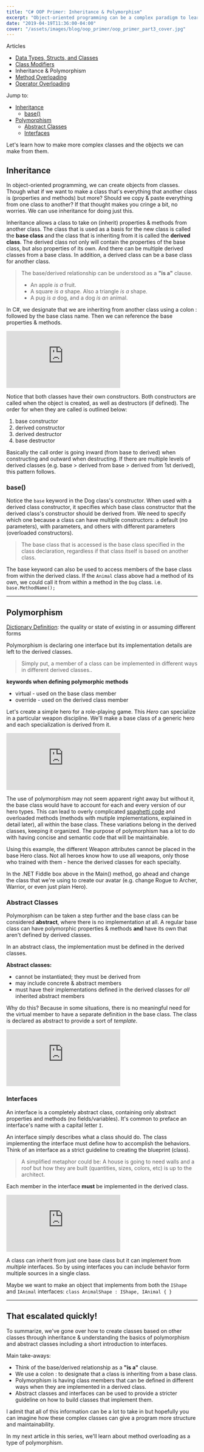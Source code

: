 ```yaml
---
title: "C# OOP Primer: Inheritance & Polymorphism"
excerpt: "Object-oriented programming can be a complex paradigm to learn for a beginner. I will try to explain how some of it works. In this article, we'll cover class inheritance and polymorphism."
date: "2019-04-19T11:36:00-04:00"
cover: "/assets/images/blog/oop_primer/oop_primer_part3_cover.jpg"
---
```


<div class="article_nav">

Articles

- [Data Types, Structs, and Classes](/blog/c-oop-primer-data-types-structs-and-classes)
- [Class Modifiers](/blog/c-oop-primer-class-modifiers)
- Inheritance & Polymorphism
- [Method Overloading](/blog/c-oop-primer-method-overloading)
- [Operator Overloading](/blog/c-oop-primer-operator-overloading)

Jump to:

- [Inheritance](#inheritance)
  - [base()](#base)
- [Polymorphism](#polymorphism)
  - [Abstract Classes](#abstract-classes)
  - [Interfaces](#interfaces)

</div>

Let's learn how to make more complex classes and the objects we can make from them.

## Inheritance

In object-oriented programming, we can create objects from classes. Though what if we want to make a class that's everything that another class is (properties and methods) but more? Should we copy & paste everything from one class to another? If that thought makes you cringe a bit, no worries. We can use inheritance for doing just this.

Inheritance allows a class to take on (inherit) properties & methods from another class. The class that is used as a basis for the new class is called the **base class** and the class that is inheriting from it is called the **derived class**. The derived class not only will contain the properties of the base class, but also properties of its own. And there can be multiple derived classes from a base class. In addition, a derived class can be a base class for another class.

> The base/derived relationship can be understood as a **"is a"** clause.
>
> - An apple _is a_ fruit.
> - A square _is a_ shape. Also a triangle _is a_ shape.
> - A pug _is a_ dog, and a dog _is an_ animal.

In C#, we designate that we are inheriting from another class using a colon : followed by the base class name. Then we can reference the base properties & methods.

<div class="fiddle_container">
<iframe src="https://dotnetfiddle.net/Widget/68tjy7" frameborder="0"></iframe>
</div>

Notice that both classes have their own constructors. Both constructors are called when the object is created, as well as destructors (if defined). The order for when they are called is outlined below:

1. base constructor
2. derived constructor
3. derived destructor
4. base destructor

Basically the call order is going inward (from base to derived) when constructing and outward when destructing. If there are multiple levels of derived classes (e.g. base > derived from base > derived from 1st derived), this pattern follows.

### base()

Notice the `base` keyword in the Dog class's constructor. When used with a derived class constructor, it specifies which base class constructor that the derived class's constructor should be derived from. We need to specify which one because a class can have multiple constructors: a default (no parameters), with parameters, and others with different parameters (overloaded constructors).

> The base class that is accessed is the base class specified in the class declaration, regardless if that class itself is based on another class.

The base keyword can also be used to access members of the base class from within the derived class. If the `Animal` class above had a method of its own, we could call it from within a method in the `Dog` class. i.e. `base.MethodName();`

---

## Polymorphism

[Dictionary Definition](https://www.merriam-webster.com/dictionary/polymorphism): the quality or state of existing in or assuming different forms

Polymorphism is declaring one interface but its implementation details are left to the derived classes.

> Simply put, a member of a class can be implemented in different ways in different derived classes..

**keywords when defining polymorphic methods**

- virtual - used on the base class member
- override - used on the derived class member

Let's create a simple hero for a role-playing game. This _Hero_ can specialize in a particular weapon discipline. We'll make a base class of a generic hero and each specialization is derived from it.

<div class="fiddle_container">
<iframe src="https://dotnetfiddle.net/Widget/6yjeNX" frameborder="0"></iframe>
</div>

The use of polymorphism may not seem apparent right away but without it, the base class would have to account for each and every version of our hero types. This can lead to overly complicated [spaghetti code](https://en.wikipedia.org/wiki/Spaghetti_code) and overloaded methods (methods with mutiple implementations, explained in detail later), all within the base class. These variations belong in the derived classes, keeping it organized. The purpose of polymorphism has a lot to do with having concise and semantic code that will be maintainable.

Using this example, the different Weapon attributes cannot be placed in the base Hero class. Not all heroes know how to use all weapons, only those who trained with them - hence the derived classes for each specialty.

In the .NET Fiddle box above in the Main() method, go ahead and change the class that we're using to create our avatar (e.g. change Rogue to Archer, Warrior, or even just plain Hero).

### Abstract Classes

Polymorphism can be taken a step further and the base class can be considered **abstract**, where there is no implementation at all. A regular base class can have polymorphic properties & methods **and** have its own that aren't defined by derived classes.

In an abstract class, the implementation must be defined in the derived classes.

**Abstract classes:**

- cannot be instantiated; they must be derived from
- may include concrete & abstract members
- must have their implementations defined in the derived classes for _all_ inherited abstract members

Why do this? Because in some situations, there is no meaningful need for the virtual member to have a separate definition in the base class. The class is declared as abstract to provide a sort of _template_.

<div class="fiddle_container">
<iframe src="https://dotnetfiddle.net/Widget/LQYCfU" frameborder="0"></iframe>
</div>

### Interfaces

An interface is a completely abstract class, containing only abstract properties and methods (no fields/variables). It's common to preface an interface's name with a capital letter `I`.

An interface simply describes what a class should do. The class implementing the interface must define how to accomplish the behaviors. Think of an interface as a strict guideline to creating the blueprint (class).

> A simplified metaphor could be: A house is going to need walls and a roof but how they are built (quantities, sizes, colors, etc) is up to the architect.

Each member in the interface **must** be implemented in the derived class.

<div class="fiddle_container">
<iframe src="https://dotnetfiddle.net/Widget/PK3EAW" frameborder="0"></iframe>
</div>

A class can inherit from just one base class but it can implement from _multiple_ interfaces. So by using interfaces you can include behavior form multiple sources in a single class.

Maybe we want to make an object that implements from both the `IShape` and `IAnimal` interfaces: `class AnimalShape : IShape, IAnimal { }`

---

## That escalated quickly!

To summarize, we've gone over how to create classes based on other classes through inheritance & understanding the basics of polymorphism and abstract classes including a short introduction to interfaces.

Main take-aways:

- Think of the base/derived relationship as a **"is a"** clause.
- We use a colon : to designate that a class is inheriting from a base class.
- Polymorphism is having class members that can be defined in different ways when they are implemented in a derived class.
- Abstract classes and interfaces can be used to provide a stricter guideline on how to build classes that implement them.

I admit that all of this information can be a lot to take in but hopefully you can imagine how these complex classes can give a program more structure and maintainability.

In my next article in this series, we'll learn about method overloading as a type of polymorphism.
